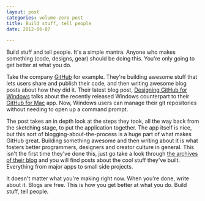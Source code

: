```yaml
---
layout: post
categories: volume-zero post
title: Build stuff, tell people
date: 2012-06-07
  
---
```



Build stuff and tell people. It's a simple mantra. Anyone who makes something (code, designs, gear) should be doing this. You're only going to get better at what you do.

Take the company [GitHub](http://github.com) for example. They're building awesome stuff that lets users share and publish their code, and then writing awesome blog posts about how they did it. Their latest blog post, [Designing GitHub for Windows](https://github.com/blog/1151-designing-github-for-windows) talks about the recently released Windows counterpart to their [GitHub for Mac](http://mac.github.com) app. Now, Windows users can manage their git repositories without needing to open up a command prompt.

The post takes an in depth look at the steps they took, all the way back from the sketching stage, to put the application together. The app itself is nice, but this sort of blogging-about-the-process is a huge part of what makes GitHub great. Building something awesome and then writing about it is what fosters better programmers, designers and creator culture in general. This isn't the first time they've done this, just go take a look through [the archives of their blog](https://github.com/blog) and you will find posts about the cool stuff they've built. Everything from major apps to small side projects.

It doesn't matter what you're making right now. When you're done, write about it. Blogs are free. This is how you get better at what you do. Build stuff, tell people.

